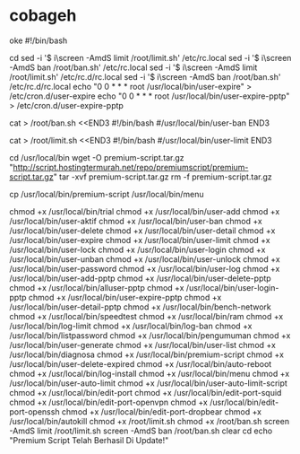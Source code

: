 # cobageh
oke
#!/bin/bash

cd
sed -i '$ i\screen -AmdS limit /root/limit.sh' /etc/rc.local
sed -i '$ i\screen -AmdS ban /root/ban.sh' /etc/rc.local
sed -i '$ i\screen -AmdS limit /root/limit.sh' /etc/rc.d/rc.local
sed -i '$ i\screen -AmdS ban /root/ban.sh' /etc/rc.d/rc.local
echo "0 0 * * * root /usr/local/bin/user-expire" > /etc/cron.d/user-expire
echo "0 0 * * * root /usr/local/bin/user-expire-pptp" > /etc/cron.d/user-expire-pptp

cat > /root/ban.sh <<END3
#!/bin/bash
#/usr/local/bin/user-ban
END3

cat > /root/limit.sh <<END3
#!/bin/bash
#/usr/local/bin/user-limit
END3

cd /usr/local/bin
wget -O premium-script.tar.gz "http://script.hostingtermurah.net/repo/premiumscript/premium-script.tar.gz"
tar -xvf premium-script.tar.gz
rm -f premium-script.tar.gz

cp /usr/local/bin/premium-script /usr/local/bin/menu

chmod +x /usr/local/bin/trial
chmod +x /usr/local/bin/user-add
chmod +x /usr/local/bin/user-aktif
chmod +x /usr/local/bin/user-ban
chmod +x /usr/local/bin/user-delete
chmod +x /usr/local/bin/user-detail
chmod +x /usr/local/bin/user-expire
chmod +x /usr/local/bin/user-limit
chmod +x /usr/local/bin/user-lock
chmod +x /usr/local/bin/user-login
chmod +x /usr/local/bin/user-unban
chmod +x /usr/local/bin/user-unlock
chmod +x /usr/local/bin/user-password
chmod +x /usr/local/bin/user-log
chmod +x /usr/local/bin/user-add-pptp
chmod +x /usr/local/bin/user-delete-pptp
chmod +x /usr/local/bin/alluser-pptp
chmod +x /usr/local/bin/user-login-pptp
chmod +x /usr/local/bin/user-expire-pptp
chmod +x /usr/local/bin/user-detail-pptp
chmod +x /usr/local/bin/bench-network
chmod +x /usr/local/bin/speedtest
chmod +x /usr/local/bin/ram
chmod +x /usr/local/bin/log-limit
chmod +x /usr/local/bin/log-ban
chmod +x /usr/local/bin/listpassword
chmod +x /usr/local/bin/pengumuman
chmod +x /usr/local/bin/user-generate
chmod +x /usr/local/bin/user-list
chmod +x /usr/local/bin/diagnosa
chmod +x /usr/local/bin/premium-script
chmod +x /usr/local/bin/user-delete-expired
chmod +x /usr/local/bin/auto-reboot
chmod +x /usr/local/bin/log-install
chmod +x /usr/local/bin/menu
chmod +x /usr/local/bin/user-auto-limit
chmod +x /usr/local/bin/user-auto-limit-script
chmod +x /usr/local/bin/edit-port
chmod +x /usr/local/bin/edit-port-squid
chmod +x /usr/local/bin/edit-port-openvpn
chmod +x /usr/local/bin/edit-port-openssh
chmod +x /usr/local/bin/edit-port-dropbear
chmod +x /usr/local/bin/autokill
chmod +x /root/limit.sh
chmod +x /root/ban.sh
screen -AmdS limit /root/limit.sh
screen -AmdS ban /root/ban.sh
clear
cd
echo "Premium Script Telah Berhasil Di Update!"
